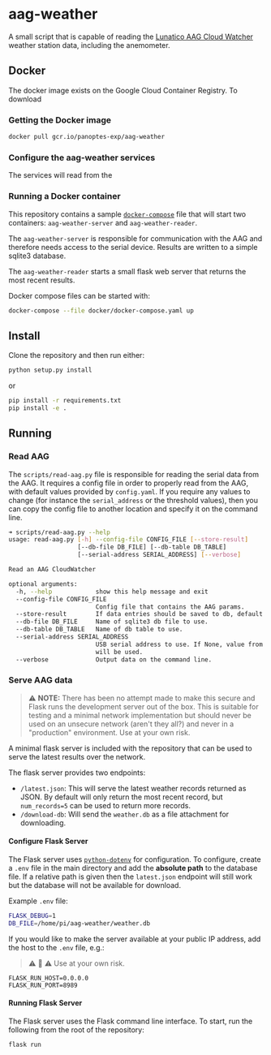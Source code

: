 aag-weather
===========

A small script that is capable of reading the [Lunatico AAG Cloud Watcher](https://www.lunatico.es/ourproducts/aag-cloud-watcher.html) weather station data, including the anemometer.

## Docker

The docker image exists on the Google Cloud Container Registry.  To download

### Getting the Docker image

```bash
docker pull gcr.io/panoptes-exp/aag-weather
```

### Configure the aag-weather services

The services will read from the


### Running a Docker container

This repository contains a sample [`docker-compose`](https://docs.docker.com/compose/) file that will
start two containers: `aag-weather-server` and `aag-weather-reader`.

The `aag-weather-server` is responsible for communication with the AAG and therefore needs access to the serial device. Results are written to a simple sqlite3 database.

The `aag-weather-reader` starts a small flask web server that returns the most recent results.

Docker compose files can be started with:

```bash
docker-compose --file docker/docker-compose.yaml up
```


## Install

Clone the repository and then run either:


```bash
python setup.py install
```

or

```bash
pip install -r requirements.txt
pip install -e .
```

## Running

### Read AAG

The `scripts/read-aag.py` file is responsible for reading the serial data from the AAG. It requires
a config file in order to properly read from the AAG, with default values provided by `config.yaml`.
If you require any values to change (for instance the `serial_address` or the threshold values), then
you can copy the config file to another location and specify it on the command line.

```bash
➜ scripts/read-aag.py --help
usage: read-aag.py [-h] --config-file CONFIG_FILE [--store-result]
                   [--db-file DB_FILE] [--db-table DB_TABLE]
                   [--serial-address SERIAL_ADDRESS] [--verbose]

Read an AAG CloudWatcher

optional arguments:
  -h, --help            show this help message and exit
  --config-file CONFIG_FILE
                        Config file that contains the AAG params.
  --store-result        If data entries should be saved to db, default False.
  --db-file DB_FILE     Name of sqlite3 db file to use.
  --db-table DB_TABLE   Name of db table to use.
  --serial-address SERIAL_ADDRESS
                        USB serial address to use. If None, value from config
                        will be used.
  --verbose             Output data on the command line.
```

### Serve AAG data

> :warning: **NOTE:** There has been no attempt made to make this secure and Flask runs the development
server out of the box. This is suitable for testing and a minimal network implementation but should
never be used on an unsecure network (aren't they all?) and never in a "production" environment.
Use at your own risk.

A minimal flask server is included with the repository that can be used to serve the latest results
over the network.

The flask server provides two endpoints:

* `/latest.json`: This will serve the latest weather records returned as JSON. By default will only
return the most recent record, but `num_records=5` can be used to return more records.
* `/download-db`: Will send the `weather.db` as a file attachment for downloading.

#### Configure Flask Server

The Flask server uses [`python-dotenv`](https://flask.palletsprojects.com/en/1.1.x/cli/#environment-variables-from-dotenv) for configuration. To configure, create a `.env` file
in the main directory and add the **absolute path** to the database file. If a relative path
is given then the `latest.json` endpoint will still work but the database will not be available
for download.

Example `.env` file:

```bash
FLASK_DEBUG=1
DB_FILE=/home/pi/aag-weather/weather.db
```

If you would like to make the server available at your public IP address, add the host to
the `.env` file, e.g.:

> :warning: :dragon: :warning: Use at your own risk.

```
FLASK_RUN_HOST=0.0.0.0
FLASK_RUN_PORT=8989
```

#### Running Flask Server

The Flask server uses the Flask command line interface. To start, run the following from the root of
the repository:

```bash
flask run
```
